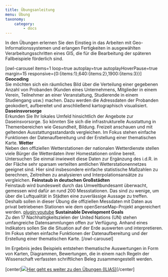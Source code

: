 ```yaml
---
title: Übungsanleitung
menu: Übung
taxonomy:
    category:
        - docs
---
```

In den Übungen erlernen Sie den Einstieg in das Arbeiten mit Geo-Informationssystemen und erlangen Fertigkeiten in ausgewählten Verarbeitungsschritten eines GIS, die für die Bearbeitung der späteren Fallbeispiele förderlich sind. 

[owl-carousel items=1 loop=true autoplay=true autoplayHoverPause=true margin=15 responsive={0:{items:1},640:{items:2},1900:{items:3}}]
 **Geocoding** <br> Sie möchten sich ein räumliches Bild über die Verteilung einer gegebenen Anzahl von Probanden (Kunden eines Unternehmens, Mitglieder in einem Verein, Teilnehmer an einer Veranstaltung, Studierende in einem Studiengang usw.) machen. Dazu werden die Adressdaten der Probanden geokodiert, aufbereitet und anschließend kartographisch visualisiert. 
 **Daseinsvorsorge** <br>Erkunden Sie Ihr lokales Umfeld hinsichtlich der Angebote zur Daseinsvorsorge. So könnten Sie sich die infrastrukturelle Ausstattung in Themenbereichen wie Gesundheit, Bildung. Freizeit anschauen und mit geltenden Ausstattungsstandards vergleichen. Im Fokus stehen einfache Funktionen der Datenaufbereitung und der Erstellung einer thematischen Karte.
 **Wetter** <br>Neben den offiziellen Wetterstationen der nationalen Wetterdienste stellen viele Bürger die Wetterdaten ihrer Homestationen online bereit. Untersuchen Sie einmal inwieweit diese Daten zur Ergänzung des i.d.R. in der Fläche sehr sparsam verteilten amtlichen Wetterstationennetzes geeignet sind. Hier sind insbesondere einfache statistische Maßzahlen zu berechnen, Zeitreihen zu analysieren und Interpolationsansätze zu vergleichen.
 **Feinstaub in deutschen Großstädten** <br>Feinstaub wird bundesweit durch das Umweltbundesamt überwacht, gemessen wird dafür an rund 200 Messstationen. Das sind zu wenige, um über die Luftqualität in Städten eine zuverlässige Aussage zu treffen. Deshalb sollen in dieser Übung die offiziellen Messdaten mit Daten aus privat betriebenen Stationen wie dem openSenseMap-Projekt angereichert werden. 
 [plugin:youtube](https://youtu.be/I_RAPFc8DC0)<!-- english SDG exercise --> **Sustainable Development Goals** <br>Zu den 17 Nachhaltigkeitszielen der United Nations (UN) stehen umfangreiche Datensammlungen offen zur Verfügung. Anhand eines Indikators sollen Sie die Situation auf der Erde auswerten und interpretieren. Im Fokus stehen einfache Funktionen der Datenaufbereitung und der Erstellung einer thematischen Karte.
[/owl-carousel]

Im Ergebnis jedes Beispiels entstehen thematische Auswertungen in Form von Karten, Diagrammen, Bewertungen, die in einem nach Regeln der Wissenschaft verfassten schriftlichen Beleg zusammengestellt werden.

[center]<a href="https://ilias.opengeoedu.de/ilias/goto.php?target=crs_242&client_id=opengeoedu" markdown="1" target="_blank">![](/images/exercise.png?resize=200)Hier geht es weiter zu den Übungen (ILIAS)</a>[/center]
